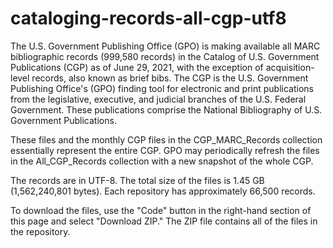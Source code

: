 # cataloging-records-all-cgp-utf8
The U.S. Government Publishing Office (GPO) is making available all MARC bibliographic records (999,580 records) in the Catalog of U.S. Government Publications (CGP) as of June 29, 2021, with the exception of acquisition-level records, also known as brief bibs. The CGP is the U.S. Government Publishing Office's (GPO) finding tool for electronic and print publications from the legislative, executive, and judicial branches of the U.S. Federal Government. These publications comprise the National Bibliography of U.S. Government Publications. 

These files and the monthly CGP files in the CGP_MARC_Records collection essentially represent the entire CGP. GPO may periodically refresh the files in the All_CGP_Records collection with a new snapshot of the whole CGP.

The records are in UTF-8. The total size of the files is 1.45 GB (1,562,240,801 bytes). Each repository has approximately 66,500 records. 

To download the files, use the "Code" button in the right-hand section of this page and select "Download ZIP." The ZIP file contains all of the files in the repository.
